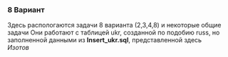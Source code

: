 ### 8 Вариант  

Здесь распологаются задачи 8 варианта (2,3,4,8) и некоторые общие задачи
Они работают с таблицей ukr, созданной по подобию russ, но заполненной данными из **Insert_ukr.sql**, представленной здесь  
_Изотов_
